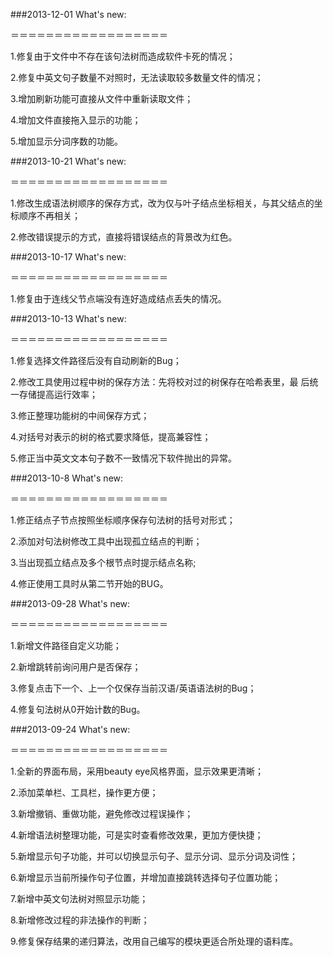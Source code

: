###2013-12-01 What's new: 

＝＝＝＝＝＝＝＝＝＝＝＝＝＝＝＝＝＝

1.修复由于文件中不存在该句法树而造成软件卡死的情况；

2.修复中英文句子数量不对照时，无法读取较多数量文件的情况；

3.增加刷新功能可直接从文件中重新读取文件；

4.增加文件直接拖入显示的功能；

5.增加显示分词序数的功能。

###2013-10-21 What's new: 

＝＝＝＝＝＝＝＝＝＝＝＝＝＝＝＝＝＝

1.修改生成语法树顺序的保存方式，改为仅与叶子结点坐标相关，与其父结点的坐标顺序不再相关；

2.修改错误提示的方式，直接将错误结点的背景改为红色。



###2013-10-17 What's new: 

＝＝＝＝＝＝＝＝＝＝＝＝＝＝＝＝＝＝

1.修复由于连线父节点端没有连好造成结点丢失的情况。



###2013-10-13 What's new: 

＝＝＝＝＝＝＝＝＝＝＝＝＝＝＝＝＝＝

1.修复选择文件路径后没有自动刷新的Bug；

2.修改工具使用过程中树的保存方法：先将校对过的树保存在哈希表里，最       后统一存储提高运行效率；

3.修正整理功能树的中间保存方式；

4.对括号对表示的树的格式要求降低，提高兼容性；

5.修正当中英文文本句子数不一致情况下软件抛出的异常。




###2013-10-8 What's new:

＝＝＝＝＝＝＝＝＝＝＝＝＝＝＝＝＝＝

1.修正结点子节点按照坐标顺序保存句法树的括号对形式；

2.添加对句法树修改工具中出现孤立结点的判断；

3.当出现孤立结点及多个根节点时提示结点名称;

4.修正使用工具时从第二节开始的BUG。



###2013-09-28 What's new: 

＝＝＝＝＝＝＝＝＝＝＝＝＝＝＝＝＝＝

1.新增文件路径自定义功能；

2.新增跳转前询问用户是否保存；

3.修复点击下一个、上一个仅保存当前汉语/英语语法树的Bug；

4.修复句法树从0开始计数的Bug。



###2013-09-24 What's new: 

＝＝＝＝＝＝＝＝＝＝＝＝＝＝＝＝＝＝

1.全新的界面布局，采用beauty eye风格界面，显示效果更清晰；

2.添加菜单栏、工具栏，操作更方便；

3.新增撤销、重做功能，避免修改过程误操作；

4.新增语法树整理功能，可是实时查看修改效果，更加方便快捷；

5.新增显示句子功能，并可以切换显示句子、显示分词、显示分词及词性；

6.新增显示当前所操作句子位置，并增加直接跳转选择句子位置功能；

7.新增中英文句法树对照显示功能；

8.新增修改过程的非法操作的判断；

9.修复保存结果的递归算法，改用自己编写的模块更适合所处理的语料库。